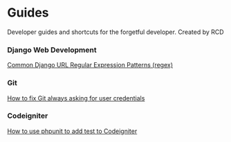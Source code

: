 Guides
======
Developer guides and shortcuts for the forgetful developer. Created by RCD

### Django Web Development

[Common Django URL Regular Expression Patterns (regex)](./webdev/django.md)

### Git
[How to fix Git always asking for user credentials](./general/git.md)

### Codeigniter
[How to use phpunit to add test to Codeigniter](./webdev/ci.md)